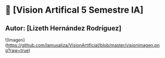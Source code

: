 # 🚀 [Vision Artifical 5 Semestre IA]
## Autor: [Lizeth Hernández Rodríguez]
![Imagen] (https://github.com/lamusaliza/VisionArtificial/blob/master/visionimagen.png?raw=true)
